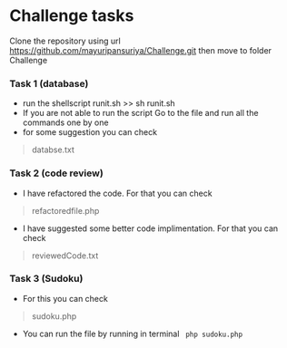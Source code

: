 # Challenge tasks
Clone the repository using url https://github.com/mayuripansuriya/Challenge.git
then move to folder Challenge

### Task 1 (database)

  - run the shellscript runit.sh >> sh runit.sh
  - If you are not able to run the script Go to the file and run all the commands one by one
  - for some suggestion you can check 
  > databse.txt
  
 ### Task 2 (code review)

  - I have refactored the code. For that you can check 
   >refactoredfile.php
  - I have suggested some better code implimentation. For that you can check
  >reviewedCode.txt

 ### Task 3 (Sudoku)

  - For this you can check 
  >sudoku.php
 - You can run the file by running in terminal
 ``` php sudoku.php```
